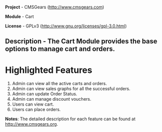 **Project** - CMSGears (http://www.cmsgears.com)

**Module**  - Cart

**License** - GPLv3 (http://www.gnu.org/licenses/gpl-3.0.html)

**Description** - The Cart Module provides the base options to manage cart and orders.
---

# Highlighted Features
1. Admin can view all the active carts and orders.
2. Admin can view sales graphs for all the successful orders.
3. Admin can update Order Status.
4. Admin can manage discount vouchers.
5. Users can view cart.
6. Users can place orders.

**Notes**: The detailed description for each feature can be found at http://www.cmsgears.org.
